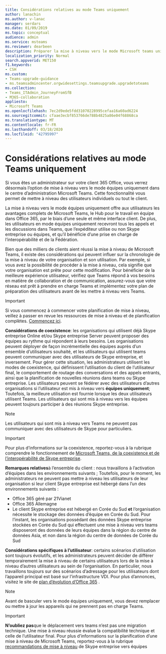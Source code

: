 ```yaml
---
title: Considérations relatives au mode Teams uniquement
author: lanachin
ms.author: v-lanac
manager: serdars
ms.date: 01/09/2019
ms.topic: conceptual
audience: admin
ms.service: msteams
ms.reviewer: dearbeen
description: Préparer la mise à niveau vers le mode Microsoft teams uniquement
localization_priority: Normal
search.appverid: MET150
f1.keywords:
- CSH
ms.custom:
- Teams-upgrade-guidance
- ms.teamsadmincenter.orgwidesettings.teamsupgrade.upgradetoteams
ms.collection:
- Teams_ITAdmin_JourneyFromSfB
- M365-collaboration
appliesto:
- Microsoft Teams
ms.openlocfilehash: 7ec2d9ede5fdd31070228995cefaa16a60ad6224
ms.sourcegitcommit: cfaae3ecbf853766de788b4825a86e04f68868ca
ms.translationtype: MT
ms.contentlocale: fr-FR
ms.lasthandoff: 03/18/2020
ms.locfileid: "42795997"
---
```

# <a name="teams-only-mode-considerations"></a>Considérations relatives au mode Teams uniquement

Si vous êtes un administrateur sur votre client 365 Office, vous verrez désormais l’option de mise à niveau vers le mode équipes uniquement dans le centre d’administration Microsoft Teams. Cette fonctionnalité vous permet de mettre à niveau des utilisateurs individuels ou tout le client.  

La mise à niveau vers le mode équipes uniquement offre aux utilisateurs les avantages complets de Microsoft Teams, le Hub pour le travail en équipe dans Office 365, par le biais d’une seule et même interface client. De plus, les utilisateurs en mode équipes uniquement recevront tous les appels et les discussions dans Teams, que l’expéditeur utilise ou non Skype entreprise ou équipes, et qu’il bénéficie d’une prise en charge de l’interopérabilité et de la Fédération.

Bien que des milliers de clients aient réussi la mise à niveau de Microsoft Teams, il existe des considérations qui peuvent influer sur la chronologie de la mise à niveau de votre organisation et son utilisation. Par exemple, si vous avez la possibilité de procéder à la mise à niveau, cela signifie que votre organisation est prête pour cette modification. Pour bénéficier de la meilleure expérience utilisateur, vérifiez que Teams répond à vos besoins en matière de collaboration et de communication, assurez-vous que votre réseau est prêt à prendre en charge Teams et implémentez votre plan de préparation des utilisateurs avant de les mettre à niveau vers Teams. 

> [!IMPORTANT]
> Si vous commencez à commencer votre planification de mise à niveau, veillez à passer en revue les ressources de mise à niveau et de planification complètes. [Commencez ici](upgrade-start-here.md). 

**Considérations de coexistence**: les organisations qui utilisent déjà Skype entreprise Online et/ou Skype entreprise Server peuvent proposer des équipes au rythme qui répondent à leurs besoins. Les organisations peuvent déployer de façon incrémentielle des équipes auprès d’un ensemble d’utilisateurs souhaité, et les utilisateurs qui utilisent teams peuvent communiquer avec des utilisateurs de Skype entreprise, et inversement. Pour gérer cette situation, les administrateurs utilisent les modes de coexistence, qui définissent l’utilisation du client de l’utilisateur final, le comportement de routage des conversations et des appels entrants, ainsi que la planification de nouvelles réunions dans teams ou Skype entreprise. Les utilisateurs peuvent se fédérer avec des utilisateurs d’autres organisations si l’utilisateur est mis à niveau vers **équipes uniquement**; Toutefois, la meilleure utilisation est fournie lorsque les deux utilisateurs utilisent Teams. Les utilisateurs qui sont mis à niveau vers les équipes peuvent toujours participer à des réunions Skype entreprise. 

> [!NOTE]
> Les utilisateurs qui sont mis à niveau vers Teams ne peuvent pas communiquer avec des utilisateurs de Skype pour particuliers.

> [!IMPORTANT]
> Pour plus d’informations sur la coexistence, reportez-vous à la rubrique comprendre le fonctionnement de [Microsoft Teams, de la coexistence et de l’interopérabilité de Skype entreprise](teams-and-skypeforbusiness-coexistence-and-interoperability.md). 

**Remarques relatives**à l’ensemble du client : nous travaillons à l’activation d’équipes dans les environnements suivants ; Toutefois, pour le moment, les administrateurs ne peuvent pas mettre à niveau les utilisateurs de leur organisation si leur client Skype entreprise est hébergé dans l’un des environnements suivants :

 - Office 365 géré par 21Vianet
 - Office 365 Allemagne
 - Le client Skype entreprise est hébergé en Corée du Sud **et** l’organisation nécessite le stockage des données d’équipe en Corée du Sud. Pour l’instant, les organisations possédant des données Skype entreprise stockées en Corée du Sud qui effectuent une mise à niveau vers teams disposeront des données de leurs équipes dans la région du centre de données Asia, et non dans la région du centre de données de Corée du Sud

**Considérations spécifiques à l’utilisateur**: certains scénarios d’utilisation sont toujours évolutifs, et les administrateurs peuvent décider de différer temporairement la mise à niveau de certains utilisateurs lors de la mise à niveau d’autres utilisateurs au sein de l’organisation. En particulier, nous travaillons toujours sur des scénarios d’adressage pour les utilisateurs dont l’appareil principal est basé sur l’infrastructure VDI. Pour plus d’annonces, visitez le site de [plan d’évolution d’Office 365](https://www.microsoft.com/microsoft-365/roadmap) .

> [!NOTE]
> Avant de basculer vers le mode équipes uniquement, vous devez remplacer ou mettre à jour les appareils qui ne prennent pas en charge Teams. 

> [!IMPORTANT]
> **N’oubliez pas**que le déplacement vers teams n’est pas une migration technique. Une mise à niveau réussie évalue la compatibilité technique et celle de l’utilisateur final. Pour plus d’informations sur la planification d’une mise à niveau de Microsoft Teams, reportez-vous à la rubrique [recommandations de mise à niveau](upgrade-framework.md) de Skype entreprise vers équipes  
